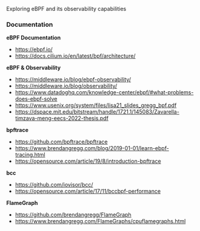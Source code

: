 Exploring eBPF and its observability capabilities

### Documentation

**eBPF Documentation**
- https://ebpf.io/
- https://docs.cilium.io/en/latest/bpf/architecture/

**eBPF & Observability**
- https://middleware.io/blog/ebpf-observability/
- https://middleware.io/blog/observability/
- https://www.datadoghq.com/knowledge-center/ebpf/#what-problems-does-ebpf-solve
- https://www.usenix.org/system/files/lisa21_slides_gregg_bpf.pdf
- https://dspace.mit.edu/bitstream/handle/1721.1/145083/Zavarella-timzava-meng-eecs-2022-thesis.pdf

**bpftrace**
- https://github.com/bpftrace/bpftrace
- https://www.brendangregg.com/blog/2019-01-01/learn-ebpf-tracing.html
- https://opensource.com/article/19/8/introduction-bpftrace

**bcc**
- https://github.com/iovisor/bcc/
- https://opensource.com/article/17/11/bccbpf-performance

**FlameGraph**
- https://github.com/brendangregg/FlameGraph
- https://www.brendangregg.com/FlameGraphs/cpuflamegraphs.html
